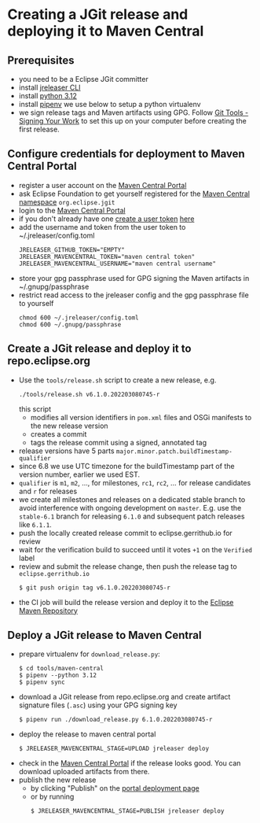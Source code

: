 # Creating a JGit release and deploying it to Maven Central

## Prerequisites

- you need to be a Eclipse JGit committer
- install [jreleaser CLI](https://jreleaser.org/guide/latest/install.html)
- install [python 3.12](https://www.python.org/)
- install [pipenv](https://pipenv.pypa.io/en/latest/installation.html) we use below to setup a python virtualenv
- we sign release tags and Maven artifacts using GPG.
  Follow [Git Tools - Signing Your Work](https://git-scm.com/book/en/v2/Git-Tools-Signing-Your-Work)
  to set this up on your computer before creating the first release.

## Configure credentials for deployment to Maven Central Portal

- register a user account on the [Maven Central Portal](https://central.sonatype.com/)
- ask Eclipse Foundation to get yourself registered for the
  [Maven Central namespace](https://central.sonatype.org/register/namespace/) `org.eclipse.jgit`
- login to the [Maven Central Portal](https://central.sonatype.com/)
- if you don't already have one [create a user token](https://central.sonatype.org/publish/generate-portal-token/)
  [here](https://central.sonatype.com/usertoken)
- add the username and token from the user token to ~/.jreleaser/config.toml
  ```
  JRELEASER_GITHUB_TOKEN="EMPTY"
  JRELEASER_MAVENCENTRAL_TOKEN="maven central token"
  JRELEASER_MAVENCENTRAL_USERNAME="maven central username"
  ```
- store your gpg passphrase used for GPG signing the Maven artifacts in ~/.gnupg/passphrase
- restrict read access to the jreleaser config and the gpg passphrase file to yourself
  ```
  chmod 600 ~/.jreleaser/config.toml
  chmod 600 ~/.gnupg/passphrase
  ```

## Create a JGit release and deploy it to repo.eclipse.org

- Use the `tools/release.sh` script to create a new release, e.g.
  ```
  ./tools/release.sh v6.1.0.202203080745-r
  ```
  this script
  - modifies all version identifiers in `pom.xml` files and OSGi manifests to the new release version
  - creates a commit
  - tags the release commit using a signed, annotated tag
- release versions have 5 parts `major.minor.patch.buildTimestamp-qualifier`
- since 6.8 we use UTC timezone for the buildTimestamp part of the version number, earlier we used EST.
- `qualifier` is `m1`, `m2`, ..., for milestones, `rc1`, `rc2`, ... for release candidates and `r` for releases
- we create all milestones and releases on a dedicated stable branch to avoid interference with
  ongoing development on `master`. E.g. use the `stable-6.1` branch for releasing `6.1.0` and
  subsequent patch releases like `6.1.1`.
- push the locally created release commit to eclipse.gerrithub.io for review
- wait for the verification build to succeed until it votes `+1` on the `Verified` label
- review and submit the release change, then push the release tag to `eclipse.gerrithub.io`
  ```
  $ git push origin tag v6.1.0.202203080745-r
  ```
- the CI job will build the release version and deploy it to the
  [Eclipse Maven Repository](https://repo.eclipse.org/content/groups/releases/org/eclipse/jgit/)

## Deploy a JGit release to Maven Central

- prepare virtualenv for `download_release.py`:
  ```
  $ cd tools/maven-central
  $ pipenv --python 3.12
  $ pipenv sync
  ```
- download a JGit release from repo.eclipse.org and create artifact signature files (`.asc`)
  using your GPG signing key
  ```
  $ pipenv run ./download_release.py 6.1.0.202203080745-r
  ```
- deploy the release to maven central portal
  ```
  $ JRELEASER_MAVENCENTRAL_STAGE=UPLOAD jreleaser deploy
  ```
- check in the [Maven Central Portal](https://central.sonatype.com/publishing/deployments)
  if the release looks good. You can download uploaded artifacts from there.
- publish the new release
  - by clicking "Publish" on the [portal deployment page](https://central.sonatype.com/publishing/deployments)
  - or by running
    ```
    $ JRELEASER_MAVENCENTRAL_STAGE=PUBLISH jreleaser deploy
    ```
